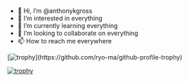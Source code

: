 - 👋 Hi, I’m @anthonykgross
- 👀 I’m interested in everything
- 🌱 I’m currently learning everything
- 💞️ I’m looking to collaborate on everything
- 📫 How to reach me everywhere

[![trophy]([https://github-profile-trophy.vercel.app/?username=ryo-ma](https://github-profile-trophy.vercel.app/?username=anthonykgross&theme=gruvbox&rank=SECRET,SSS,SS,S,AAA,AA,A))](https://github.com/ryo-ma/github-profile-trophy)

[![trophy](https://github-profile-trophy.vercel.app/?username=anthonykgross&theme=gruvbox&rank=SECRET,SSS,SS,S,AAA,AA,A)](https://github.com/ryo-ma/github-profile-trophy)
<!---
anthonykgross/anthonykgross is a ✨ special ✨ repository because its `README.md` (this file) appears on your GitHub profile.
You can click the Preview link to take a look at your changes.
--->
